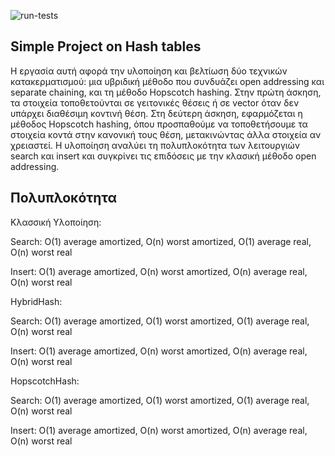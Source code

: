 ![run-tests](../../workflows/run-tests/badge.svg)

##  Simple Project on Hash tables

Η εργασία αυτή αφορά την υλοποίηση και βελτίωση δύο τεχνικών κατακερματισμού: μια υβριδική μέθοδο που συνδυάζει open addressing και separate chaining, και τη μέθοδο Hopscotch hashing. Στην πρώτη άσκηση, τα στοιχεία τοποθετούνται σε γειτονικές θέσεις ή σε vector όταν δεν υπάρχει διαθέσιμη κοντινή θέση. Στη δεύτερη άσκηση, εφαρμόζεται η μέθοδος Hopscotch hashing, όπου προσπαθούμε να τοποθετήσουμε τα στοιχεία κοντά στην κανονική τους θέση, μετακινώντας άλλα στοιχεία αν χρειαστεί. Η υλοποίηση αναλύει τη πολυπλοκότητα των λειτουργιών search και insert και συγκρίνει τις επιδόσεις με την κλασική μέθοδο open addressing.

## Πολυπλοκότητα

Κλασσική Υλοποίηση: 

Search: O(1) average amortized, O(n) worst amortized, O(1) average real, O(n) worst real

Insert: O(1) average amortized, O(n) worst amortized, O(n) average real, O(n) worst real

HybridHash:

Search: O(1) average amortized, O(1) worst amortized, O(1) average real, O(n) worst real

Insert: O(1) average amortized, O(n) worst amortized, O(n) average real, O(n) worst real

HopscotchHash:

Search: O(1) average amortized, O(1) worst amortized, O(1) average real, O(n) worst real

Insert: O(1) average amortized, O(n) worst amortized, O(n) average real, O(n) worst real

